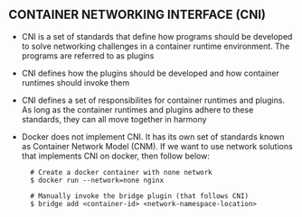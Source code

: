 ## CONTAINER NETWORKING INTERFACE (CNI)

- CNI is a set of standards that define how programs should be developed to solve networking challenges in a container runtime environment. The programs are referred to as plugins

- CNI defines how the plugins should be developed and how container runtimes should invoke them

- CNI defines a set of responsibilites for container runtimes and plugins. As long as the container runtimes and plugins adhere to these standards, they can all move together in harmony

- Docker does not implement CNI. It has its own set of standards known as Container Network Model (CNM). If we want to use network solutions that implements CNI on docker, then follow below:
         
        # Create a docker container with none network
        $ docker run --network=none nginx
  
        # Manually invoke the bridge plugin (that follows CNI)
        $ bridge add <container-id> <network-namespace-location>



